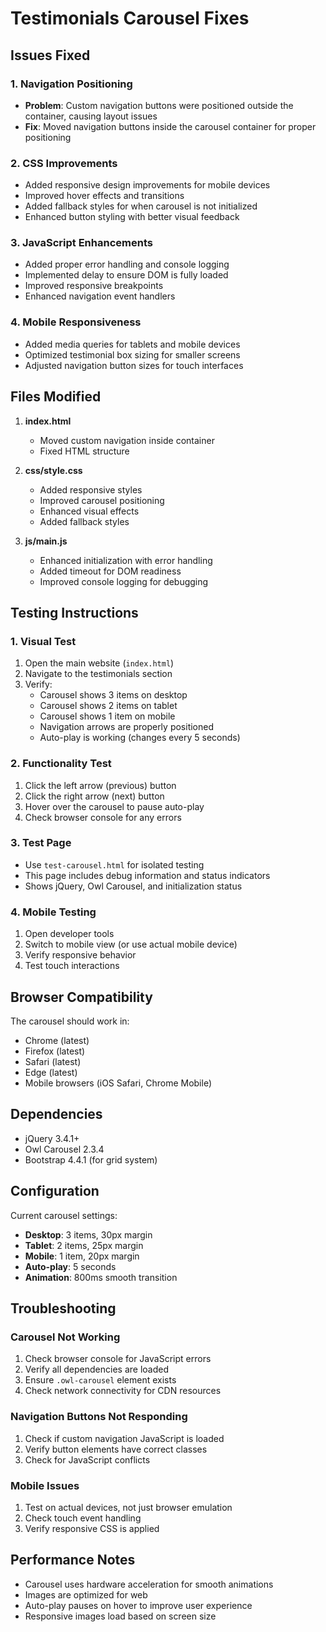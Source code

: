 # Testimonials Carousel Fixes

## Issues Fixed

### 1. Navigation Positioning
- **Problem**: Custom navigation buttons were positioned outside the container, causing layout issues
- **Fix**: Moved navigation buttons inside the carousel container for proper positioning

### 2. CSS Improvements
- Added responsive design improvements for mobile devices
- Improved hover effects and transitions
- Added fallback styles for when carousel is not initialized
- Enhanced button styling with better visual feedback

### 3. JavaScript Enhancements
- Added proper error handling and console logging
- Implemented delay to ensure DOM is fully loaded
- Improved responsive breakpoints
- Enhanced navigation event handlers

### 4. Mobile Responsiveness
- Added media queries for tablets and mobile devices
- Optimized testimonial box sizing for smaller screens
- Adjusted navigation button sizes for touch interfaces

## Files Modified

1. **index.html**
   - Moved custom navigation inside container
   - Fixed HTML structure

2. **css/style.css**
   - Added responsive styles
   - Improved carousel positioning
   - Enhanced visual effects
   - Added fallback styles

3. **js/main.js**
   - Enhanced initialization with error handling
   - Added timeout for DOM readiness
   - Improved console logging for debugging

## Testing Instructions

### 1. Visual Test
1. Open the main website (`index.html`)
2. Navigate to the testimonials section
3. Verify:
   - Carousel shows 3 items on desktop
   - Carousel shows 2 items on tablet
   - Carousel shows 1 item on mobile
   - Navigation arrows are properly positioned
   - Auto-play is working (changes every 5 seconds)

### 2. Functionality Test
1. Click the left arrow (previous) button
2. Click the right arrow (next) button
3. Hover over the carousel to pause auto-play
4. Check browser console for any errors

### 3. Test Page
- Use `test-carousel.html` for isolated testing
- This page includes debug information and status indicators
- Shows jQuery, Owl Carousel, and initialization status

### 4. Mobile Testing
1. Open developer tools
2. Switch to mobile view (or use actual mobile device)
3. Verify responsive behavior
4. Test touch interactions

## Browser Compatibility

The carousel should work in:
- Chrome (latest)
- Firefox (latest)
- Safari (latest)
- Edge (latest)
- Mobile browsers (iOS Safari, Chrome Mobile)

## Dependencies

- jQuery 3.4.1+
- Owl Carousel 2.3.4
- Bootstrap 4.4.1 (for grid system)

## Configuration

Current carousel settings:
- **Desktop**: 3 items, 30px margin
- **Tablet**: 2 items, 25px margin
- **Mobile**: 1 item, 20px margin
- **Auto-play**: 5 seconds
- **Animation**: 800ms smooth transition

## Troubleshooting

### Carousel Not Working
1. Check browser console for JavaScript errors
2. Verify all dependencies are loaded
3. Ensure `.owl-carousel` element exists
4. Check network connectivity for CDN resources

### Navigation Buttons Not Responding
1. Check if custom navigation JavaScript is loaded
2. Verify button elements have correct classes
3. Check for JavaScript conflicts

### Mobile Issues
1. Test on actual devices, not just browser emulation
2. Check touch event handling
3. Verify responsive CSS is applied

## Performance Notes

- Carousel uses hardware acceleration for smooth animations
- Images are optimized for web
- Auto-play pauses on hover to improve user experience
- Responsive images load based on screen size